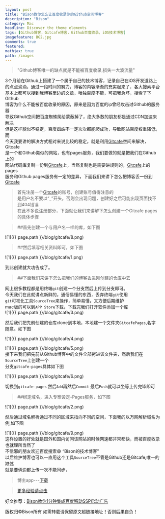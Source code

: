 ```yaml
---
layout: post
title: "Bison教你怎么让百度收录你的Github空间博客"
description: "Bison"
category: Mac
headline: Discover the theme elements
tags: [Github博客，Gitcafe博客，Github百度收录，iOS技术博客]
imagefeature: BG2.jpg
comments: true
featured: 
mathjax: true
path: /images
---
```


>&quot;Github博客唯一的缺点就是不能被百度收录,损失一大波流量&quot;

3个月前在Github上搭建了一个属于自己的技术博客，记录自己在iOS开发道路上<br>
的点点滴滴，通过一段时间的努力，博客的内容渐渐的充实起来了，各大搜索平台<br>
基本上都可以搜到我博客里边的文章，唯独百度不能，可把我急坏，搜索了下Github<br>
博客为什么不能被百度收录的原因，原来是因为百度的ip曾经攻击过Github的服务器<br>
导致Github空间把百度蜘蛛爬给蒙蔽掉了，绝大多数的朋友都是通过CDN加速来解决<br>
但是这样貌似不稳定，百度蜘蛛不一定次次都能爬成功，导致网站百度权重降低，而<br>
今天我要讲的解决方式相对来说比较的稳定，就是利用[Gitcafe](https://gitcafe.com)空间来解决，Gitcafe<br>
是一个和Github类似的网站，也有pages服务，我们要做的就是把我们在Github上的<br>
网站代码库复制一份到[Gitcafe](https://gitcafe.com)上，当然复制也是需要讲规则的，[Gitcafe](https://gitcafe.com)上的pages<br>
服务和Github pages服务有一定的差异，下面我们来讲下怎么把博客丢一份到[Gitcafe](https://gitcafe.com)<br>

> 首先注册一个[Gitcafe](https://gitcafe.com)的账号，创建账号值得注意的<br>
是用户名不要以“_”开头，否则会出现问题，创建好之后可能出现页面找不到404错误<br>
在此不多说注册部分，下面就让我们来讲解下怎么创建一个Gitcafe pages的具体步骤<br>

 >##首先创建一个与用户名一样的库，如下图<br>

![1]({{ page.path }}/blog/gitcafe/8.png)<br>

 >##然后填写相关资料即可，如下图<br>


![1]({{ page.path }}/blog/gitcafe/1.png)<br>


到此创建就大功告成了。<br>

 >##下面我们来讲下怎么把我们的博客丢进刚创建的仓库中去<br>

网上很多教程都是用终端`git`创建一个分支然后上传到分支即可。<br>
今天我们在此就讲点新鲜的，通俗易懂的东西，丢弃终端`git`使用<br>
`git`可视化工具`SourceTree`来操作，简单易懂，又方便后期维护<br>
mac版的可以到`APP Store`下载，下载完我们打开软件添加一个库<br>
![1]({{ page.path }}/blog/gitcafe/3.png)<br>

然后我们把先前创建的仓库clone到本地，本地建一个文件夹`GitcafePages`,名字随意。如下图<br>

![1]({{ page.path }}/blog/gitcafe/4.png)<br>

![1]({{ page.path }}/blog/gitcafe/5.png)<br>
接下来我们把先前从Github博客中的文件全部拷进该文件夹，然后我们在`SourceTree`上创建一个<br>
分支`gitcafe-pages`具体如下图<br>

![1]({{ page.path }}/blog/gitcafe/6.png)<br>

切换到`gitcafe-pages` 然后`Add`再然后`Commit` 最后`Push`就可以坐等上传完毕即可<br>

 >##绑定域名，进入专案设定-Pages服务，如下图<br>

![1]({{ page.path }}/blog/gitcafe/2.png)<br>

然后通过域名解析通过不同的区域来指向不同的空间，下面我的以万网解析域名为例,如下图<br>

![1]({{ page.path }}/blog/gitcafe/9.png)<br>
这样设置的好处就是国外和国内访问该网站的时候网速都非常都快，而被百度收录也就理所当然了<br>
不信邪的朋友欢迎百度搜索😄 “Bison的技术博客”<br>
以后维护博客也可以一直用这个工具`SourceTree`不管是Github还是Gitcafe,唯一的缺憾<br>
就是要俩边都上传一次不能同步，<br>

> 博主app---[下载](https://itunes.apple.com/us/app/it-blog-zi-xueios-kai-fa-jin/id1067787090?l=zh&ls=1&mt=8)<br>

> [更多经验请点击](http://allluckly.cn/)<br>

好文推荐：[Bison教你1分钟集成百度移动SSP启动广告](http://allluckly.cn/sdk/baidu01/)<br>

版权归©Bison所有 如需转载请保留原文超链接地址！否则后果自负！

